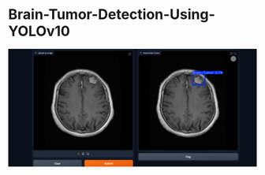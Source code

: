 # Brain-Tumor-Detection-Using-YOLOv10

![image alt](https://github.com/AmmarMohamed0/Brain-Tumor-Detection-Using-YOLOv10/blob/2ca94991d41c2fbf153a0b51cf15195326fc0886/Screenshot.png)
